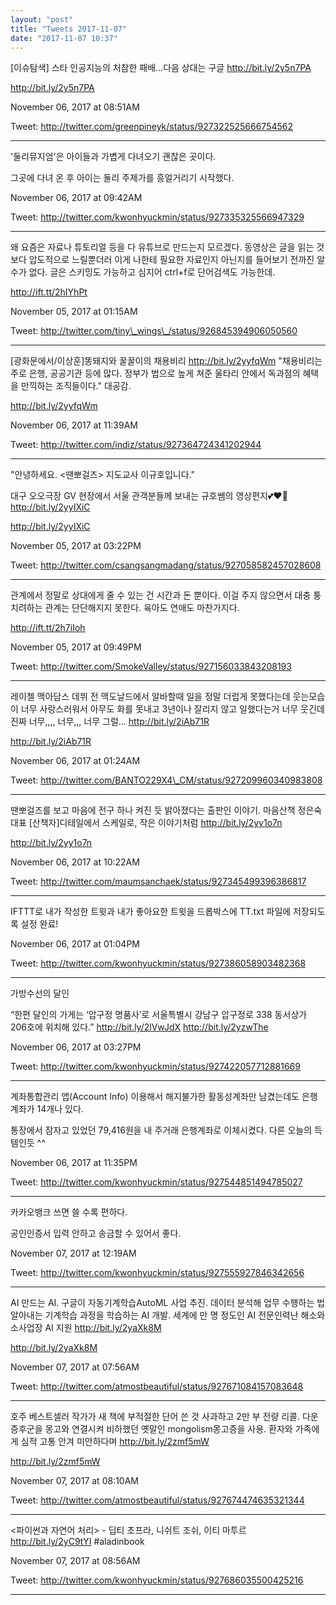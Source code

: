 ```yaml
---
layout: "post"
title: "Tweets 2017-11-07"
date: "2017-11-07 10:37"
---
```




\[이슈탐색\] 스타 인공지능의 처참한 패배…다음 상대는 구글 http://bit.ly/2y5n7PA



http://bit.ly/2y5n7PA



November 06, 2017 at 08:51AM



Tweet: http://twitter.com/greenpineyk/status/927322525666754562



----------------------------------



'둘리뮤지엄'은 아이들과 가볍게 다녀오기 괜찮은 곳이다.

그곳에 다녀 온 후 아이는 둘리 주제가를 흥얼거리기 시작했다.



November 06, 2017 at 09:42AM



Tweet: http://twitter.com/kwonhyuckmin/status/927335325566947329



----------------------------------



왜 요즘은 자료나 튜토리얼 등을 다 유튜브로 만드는지 모르겠다. 동영상은 글을 읽는 것보다 압도적으로 느릴뿐더러 이게 나한테 필요한 자료인지 아닌지를 들어보기 전까진 알 수가 없다. 글은 스키밍도 가능하고 심지어 ctrl+f로 단어검색도 가능한데.



http://ift.tt/2hIYhPt



November 05, 2017 at 01:15AM



Tweet: http://twitter.com/tiny\_wings\_/status/926845394906050560



----------------------------------



\[광화문에서/이상훈\]똥돼지와 꿀꿀이의 채용비리 http://bit.ly/2yyfqWm "채용비리는 주로 은행, 공공기관 등에 많다. 정부가 법으로 높게 쳐준 울타리 안에서 독과점의 혜택을 만끽하는 조직들이다." 대공감.



http://bit.ly/2yyfqWm



November 06, 2017 at 11:39AM



Tweet: http://twitter.com/indiz/status/927364724341202944



----------------------------------



"안녕하세요. &lt;땐뽀걸즈&gt; 지도교사 이규호입니다."



대구 오오극장 GV 현장에서 서울 관객분들께 보내는 규호쌤의 영상편지💕❤️💃 http://bit.ly/2yyIXiC



http://bit.ly/2yyIXiC



November 05, 2017 at 03:22PM



Tweet: http://twitter.com/csangsangmadang/status/927058582457028608



----------------------------------



관계에서 정말로 상대에게 줄 수 있는 건 시간과 돈 뿐이다. 이걸 주지 않으면서 대충 퉁치려하는 관계는 단단해지지 못한다. 육아도 연애도 마찬가지다.



http://ift.tt/2h7iIoh



November 05, 2017 at 09:49PM



Tweet: http://twitter.com/SmokeValley/status/927156033843208193



----------------------------------



레이첼 맥아담스 데뷔 전 맥도날드에서 알바할때 일을 정말 더럽게 못했다는데 웃는모습이 너무 사랑스러워서 아무도 화를 못내고 3년이나 잘리지 않고 일했다는거 너무 웃긴데 진짜 너무,,,, 너무,,, 너무 그럴… http://bit.ly/2iAb71R



http://bit.ly/2iAb71R



November 06, 2017 at 01:24AM



Tweet: http://twitter.com/BANTO229X4\_CM/status/927209960340983808



----------------------------------



땐뽀걸즈를 보고 마음에 전구 하나 켜진 듯 밝아졌다는 출판인 이야기. 마음산책 정은숙 대표 \[산책자\]디테일에서 스케일로, 작은 이야기처럼 http://bit.ly/2yy1o7n



http://bit.ly/2yy1o7n



November 06, 2017 at 10:22AM



Tweet: http://twitter.com/maumsanchaek/status/927345499396386817



----------------------------------



IFTTT로 내가 작성한 트윗과 내가 좋아요한 트윗을 드롭박스에 TT.txt 파일에 저장되도록 설정 완료!



November 06, 2017 at 01:04PM



Tweet: http://twitter.com/kwonhyuckmin/status/927386058903482368



----------------------------------



가방수선의 달인

“한편 달인의 가게는 ‘압구정 명품사’로 서울특별시 강남구 압구정로 338 동서상가 206호에 위치해 있다.” http://bit.ly/2lVwJdX http://bit.ly/2yzwThe



November 06, 2017 at 03:27PM



Tweet: http://twitter.com/kwonhyuckmin/status/927422057712881669



----------------------------------



계좌통합관리 앱\(Account Info\) 이용해서 해지불가한 활동성계좌만 남겼는데도 은행계좌가 14개나 있다.

통장에서 잠자고 있었던 79,416원을 내 주거래 은행계좌로 이체시켰다. 다른 오늘의 득템인듯 ^^



November 06, 2017 at 11:35PM



Tweet: http://twitter.com/kwonhyuckmin/status/927544851494785027



----------------------------------



카카오뱅크 쓰면 쓸 수록 편하다.

공인인증서 입력 안하고 송금할 수 있어서 좋다.



November 07, 2017 at 12:19AM



Tweet: http://twitter.com/kwonhyuckmin/status/927555927846342656



----------------------------------



AI 만드는 AI. 구글이 자동기계학습AutoML 사업 추진. 데이터 분석해 업무 수행하는 법 알아내는 기계학습 과정을 학습하는 AI 개발. 세계에 만 명 정도인 AI 전문인력난 해소와 소사업장 AI 지원 http://bit.ly/2yaXk8M



http://bit.ly/2yaXk8M



November 07, 2017 at 07:56AM



Tweet: http://twitter.com/atmostbeautiful/status/927671084157083648



----------------------------------



호주 베스트셀러 작가가 새 책에 부적절한 단어 쓴 것 사과하고 2만 부 전량 리콜. 다운증후군을 몽고와 연결시켜 비하했던 옛말인 mongolism몽고증을 사용. 환자와 가족에게 심적 고통 안겨 미안하다며 http://bit.ly/2zmf5mW



http://bit.ly/2zmf5mW



November 07, 2017 at 08:10AM



Tweet: http://twitter.com/atmostbeautiful/status/927674474635321344



----------------------------------



&lt;파이썬과 자연어 처리&gt; - 딥티 초프라, 니쉬트 조쉬, 이티 마투르  http://bit.ly/2yC9tYI \#aladinbook



November 07, 2017 at 08:56AM



Tweet: http://twitter.com/kwonhyuckmin/status/927686035500425216



----------------------------------
